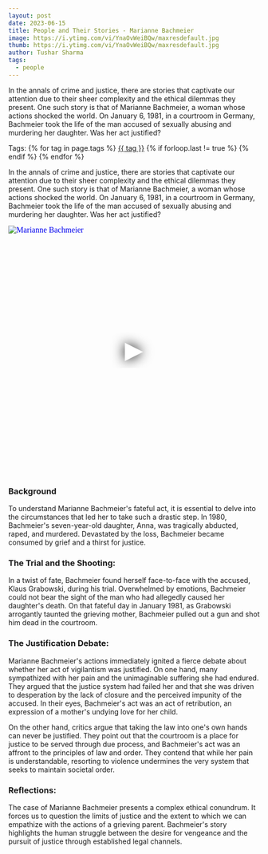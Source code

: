 ```yaml
---
layout: post
date: 2023-06-15
title: People and Their Stories - Marianne Bachmeier
image: https://i.ytimg.com/vi/YnaOvWeiBQw/maxresdefault.jpg
thumb: https://i.ytimg.com/vi/YnaOvWeiBQw/maxresdefault.jpg
author: Tushar Sharma
tags:
  - people
---
```


In the annals of crime and justice, there are stories that captivate our attention due to their sheer complexity and the ethical dilemmas they present. One such story is that of Marianne Bachmeier, a woman whose actions shocked the world. On January 6, 1981, in a courtroom in Germany, Bachmeier took the life of the man accused of sexually abusing and murdering her daughter. Was her act justified?<!-- truncate_here -->
<p>Tags: {% for tag in page.tags %} <a class="mytag" href="/tag/{{ tag }}" title="View posts tagged with &quot;{{ tag }}&quot;">{{ tag }}</a>  {% if forloop.last != true %} {% endif %} {% endfor %} </p>


In the annals of crime and justice, there are stories that captivate our attention due to their sheer complexity and the ethical dilemmas they present. One such story is that of Marianne Bachmeier, a woman whose actions shocked the world. On January 6, 1981, in a courtroom in Germany, Bachmeier took the life of the man accused of sexually abusing and murdering her daughter. Was her act justified? 

<iframe
  style="position: relative;  width: 100%;" 
   height="500"
  src="https://www.youtube.com/embed/YnaOvWeiBQw?autoplay=1"
  srcdoc="<style>*{padding:0;margin:0;overflow:hidden}html,body{height:100%}img,span{position:absolute;width:100%;top:0;bottom:0;margin:auto}span{height:1.5em;text-align:center;font:48px/1.5 sans-serif;color:white;text-shadow:0 0 0.5em black}</style><a href=https://www.youtube.com/embed/YnaOvWeiBQw?autoplay=1><img src=https://img.youtube.com/vi/YnaOvWeiBQw/hqdefault.jpg alt='Marianne Bachmeier'><span>▶</span></a>"
  frameborder="0"
  allow="accelerometer; autoplay; encrypted-media; gyroscope; picture-in-picture"
  allowfullscreen
  title="Marianne Bachmeier"
></iframe><br>


### Background

To understand Marianne Bachmeier's fateful act, it is essential to delve into the circumstances that led her to take such a drastic step. In 1980, Bachmeier's seven-year-old daughter, Anna, was tragically abducted, raped, and murdered. Devastated by the loss, Bachmeier became consumed by grief and a thirst for justice.

### The Trial and the Shooting:

In a twist of fate, Bachmeier found herself face-to-face with the accused, Klaus Grabowski, during his trial. Overwhelmed by emotions, Bachmeier could not bear the sight of the man who had allegedly caused her daughter's death. On that fateful day in January 1981, as Grabowski arrogantly taunted the grieving mother, Bachmeier pulled out a gun and shot him dead in the courtroom.

### The Justification Debate:

Marianne Bachmeier's actions immediately ignited a fierce debate about whether her act of vigilantism was justified. On one hand, many sympathized with her pain and the unimaginable suffering she had endured. They argued that the justice system had failed her and that she was driven to desperation by the lack of closure and the perceived impunity of the accused. In their eyes, Bachmeier's act was an act of retribution, an expression of a mother's undying love for her child.

On the other hand, critics argue that taking the law into one's own hands can never be justified. They point out that the courtroom is a place for justice to be served through due process, and Bachmeier's act was an affront to the principles of law and order. They contend that while her pain is understandable, resorting to violence undermines the very system that seeks to maintain societal order.

### Reflections:

The case of Marianne Bachmeier presents a complex ethical conundrum. It forces us to question the limits of justice and the extent to which we can empathize with the actions of a grieving parent. Bachmeier's story highlights the human struggle between the desire for vengeance and the pursuit of justice through established legal channels.